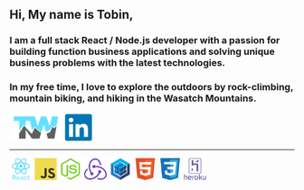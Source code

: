 ## Hi, My name is Tobin,
### I am a full stack React / Node.js developer with a passion for building function business applications and solving unique business problems with the latest technologies.
### In my free time, I love to explore the outdoors by rock-climbing, mountain biking, and hiking in the Wasatch Mountains.

  
<a href="https://tkwaterss.github.io/"><img align="center" src="./Drawing-4.sketchpad (3).png" height="50" /></a>
<a href="https://www.linkedin.com/in/tobinkwaters/"><img align="center" src="https://github.com/devicons/devicon/blob/master/icons/linkedin/linkedin-original.svg" height="50" alt="linkedin" /></a>
______________________________________

<a href="https://github.com/devicons/devicon/blob/master/icons/react/react-original-wordmark.svg"><img align="center" src="https://github.com/devicons/devicon/blob/master/icons/react/react-original-wordmark.svg" height="40" /></a>
<a href="https://github.com/devicons/devicon/blob/master/icons/javascript/javascript-original.svg"><img align="center" src="https://github.com/devicons/devicon/blob/master/icons/javascript/javascript-original.svg" height="40" alt="Javascript" /></a>
<a href="https://github.com/devicons/devicon/blob/master/icons/nodejs/nodejs-original.svg"><img align="center" src="https://github.com/devicons/devicon/blob/master/icons/nodejs/nodejs-original.svg" height="40" alt="nodejs" /></a>
<a href="https://github.com/devicons/devicon/blob/master/icons/redux/redux-original.svg"><img align="center" src="https://github.com/devicons/devicon/blob/master/icons/redux/redux-original.svg" height="40" alt="redux" /></a>
<a href="https://github.com/devicons/devicon/blob/master/icons/sequelize/sequelize-original.svg"><img align="center" src="https://github.com/devicons/devicon/blob/master/icons/sequelize/sequelize-original.svg" height="40" alt="sequelize" /></a>
<a href="https://github.com/devicons/devicon/blob/master/icons/html5/html5-original.svg"><img align="center" src="https://github.com/devicons/devicon/blob/master/icons/html5/html5-original.svg" height="40" alt="HTML5" /></a>
<a href="https://github.com/devicons/devicon/blob/master/icons/css3/css3-original.svg"><img align="center" src="https://github.com/devicons/devicon/blob/master/icons/css3/css3-original.svg" height="40" alt="CSS3" /></a>
<a href="https://github.com/devicons/devicon/blob/master/icons/heroku/heroku-original-wordmark.svg"><img align="center" src="https://github.com/devicons/devicon/blob/master/icons/heroku/heroku-original-wordmark.svg" height="40" alt="heroku" /></a>







<!--
**tkwaterss/tkwaterss** is a ✨ _special_ ✨ repository because its `README.md` (this file) appears on your GitHub profile.

Here are some ideas to get you started:

- 🔭 I’m currently working on ...
- 🌱 I’m currently learning ...
- 👯 I’m looking to collaborate on ...
- 🤔 I’m looking for help with ...
- 💬 Ask me about ...
- 📫 How to reach me: ...
- 😄 Pronouns: ...
- ⚡ Fun fact: ...
-->
